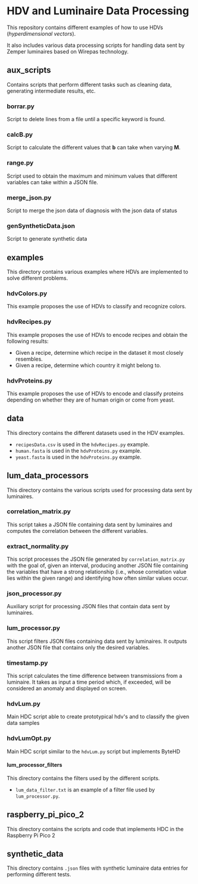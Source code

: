 # HDV and Luminaire Data Processing

This repository contains different examples of how to use HDVs (*hyperdimensional vectors*).

It also includes various data processing scripts for handling data sent by Zemper luminaires based on Wirepas technology.

## aux_scripts

Contains scripts that perform different tasks such as cleaning data, generating intermediate results, etc.

### borrar.py

Script to delete lines from a file until a specific keyword is found.

### calcB.py

Script to calculate the different values that **b** can take when varying **M**.

### range.py

Script used to obtain the maximum and minimum values that different variables can take within a JSON file.

### merge_json.py

Script to merge the json data of diagnosis with the json data of status

### genSyntheticData.json

Script to generate synthetic data

## examples

This directory contains various examples where HDVs are implemented to solve different problems.

### hdvColors.py

This example proposes the use of HDVs to classify and recognize colors.

### hdvRecipes.py

This example proposes the use of HDVs to encode recipes and obtain the following results:

- Given a recipe, determine which recipe in the dataset it most closely resembles.
- Given a recipe, determine which country it might belong to.

### hdvProteins.py

This example proposes the use of HDVs to encode and classify proteins depending on whether they are of human origin or come from yeast.

## data

This directory contains the different datasets used in the HDV examples.

- `recipesData.csv` is used in the `hdvRecipes.py` example.  
- `human.fasta` is used in the `hdvProteins.py` example.  
- `yeast.fasta` is used in the `hdvProteins.py` example.

## lum_data_processors

This directory contains the various scripts used for processing data sent by luminaires.

### correlation_matrix.py

This script takes a JSON file containing data sent by luminaires and computes the correlation between the different variables.

### extract_normality.py

This script processes the JSON file generated by `correlation_matrix.py` with the goal of, given an interval, producing another JSON file containing the variables that have a strong relationship (i.e., whose correlation value lies within the given range) and identifying how often similar values occur.

### json_processor.py

Auxiliary script for processing JSON files that contain data sent by luminaires.

### lum_processor.py

This script filters JSON files containing data sent by luminaires. It outputs another JSON file that contains only the desired variables.

### timestamp.py

This script calculates the time difference between transmissions from a luminaire. It takes as input a time period which, if exceeded, will be considered an anomaly and displayed on screen.

### hdvLum.py

Main HDC script able to create prototypical hdv's and to classify the given data samples

### hdvLumOpt.py

Main HDC script similar to the `hdvLum.py` script but implements ByteHD

#### lum_processor_filters

This directory contains the filters used by the different scripts.

- `lum_data_filter.txt` is an example of a filter file used by `lum_processor.py`.

## raspberry_pi_pico_2

This directory contains the scripts and code that implements HDC in the Raspberry Pi Pico 2

## synthetic_data

This directory contains `.json` files with synthetic luminaire data entries for performing different tests.


